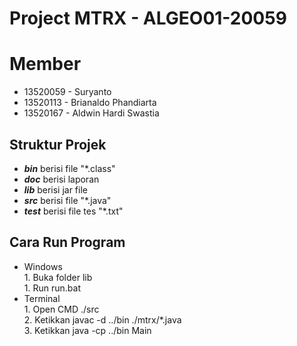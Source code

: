 # Project MTRX - ALGEO01-20059
# Member
* 13520059 - Suryanto
* 13520113 - Brianaldo Phandiarta
* 13520167 - Aldwin Hardi Swastia

## Struktur Projek 
* **_bin_**  berisi file "*.class"
* **_doc_**  berisi laporan
* **_lib_** berisi jar file
* **_src_**  berisi file "*.java" 
* **_test_** berisi file tes "*.txt"

## Cara Run Program
* Windows
<br> 1. Buka folder lib
<br> 1. Run run.bat
* Terminal
<br> 1. Open CMD ./src
<br> 2. Ketikkan javac -d ../bin ./mtrx/*.java
<br> 3. Ketikkan java -cp ../bin Main
      


